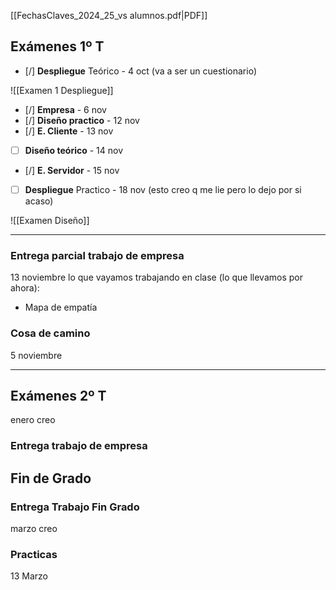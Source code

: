 [[FechasClaves_2024_25_vs alumnos.pdf|PDF]]

## Exámenes 1º T

- [/] **Despliegue** Teórico - 4 oct (va a ser un cuestionario)

![[Examen 1 Despliegue]]

- [/] **Empresa** - 6 nov
- [/] **Diseño practico** - 12 nov
- [/] **E. Cliente** - 13 nov
- [ ] **Diseño teórico** - 14 nov
- [/] **E. Servidor** - 15 nov

- [ ] **Despliegue** Practico - 18 nov (esto creo q me lie pero lo dejo por si acaso)

![[Examen Diseño]]

---

### Entrega parcial trabajo de empresa
13 noviembre
lo que vayamos trabajando en clase (lo que llevamos por ahora):
- Mapa de empatía

### Cosa de camino
5 noviembre

---

## Exámenes 2º T
enero creo

### Entrega trabajo de empresa


## Fin de Grado
### Entrega Trabajo Fin Grado
marzo creo

### Practicas
13 Marzo
